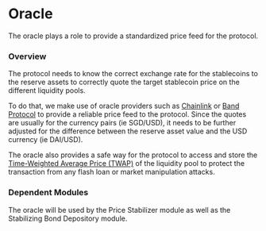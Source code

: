 # Oracle

The oracle plays a role to provide a standardized price feed for the protocol.

### Overview

The protocol needs to know the correct exchange rate for the stablecoins to the reserve assets to correctly quote the target stablecoin price on the different liquidity pools.

To do that, we make use of oracle providers such as [Chainlink](https://chain.link) or [Band Protocol](https://bandprotocol.com) to provide a reliable price feed to the protocol. Since the quotes are usually for the currency pairs (ie SGD/USD), it needs to be further adjusted for the difference between the reserve asset value and the USD currency (ie DAI/USD).

The oracle also provides a safe way for the protocol to access and store the [Time-Weighted Average Price (TWAP)](https://docs.uniswap.org/protocol/V2/concepts/core-concepts/oracles) of the liquidity pool to protect the transaction from any flash loan or market manipulation attacks.

### Dependent Modules

The oracle will be used by the Price Stabilizer module as well as the Stabilizing Bond Depository module.
